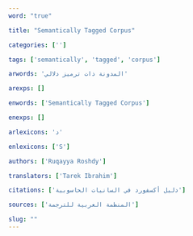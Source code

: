```yaml
---
word: "true"

title: "Semantically Tagged Corpus"

categories: ['']

tags: ['semantically', 'tagged', 'corpus']

arwords: 'المدونة ذات ترميز دلالي'

arexps: []

enwords: ['Semantically Tagged Corpus']

enexps: []

arlexicons: 'د'

enlexicons: ['S']

authors: ['Ruqayya Roshdy']

translators: ['Tarek Ibrahim']

citations: ['دليل أكسفورد في السانيات الحاسوبية']

sources: ['المنظمة العربية للترجمة']

slug: ""
---
```

